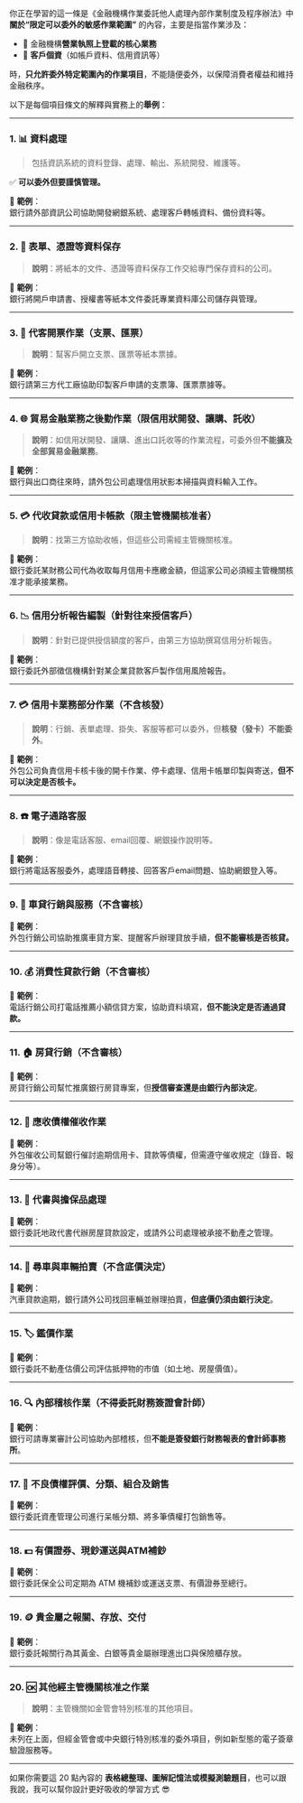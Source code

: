 你正在學習的這一條是《金融機構作業委託他人處理內部作業制度及程序辦法》中 **關於“限定可以委外的敏感作業範圍”** 的內容，主要是指當作業涉及：

- 🔹 金融機構**營業執照上登載的核心業務**
- 🔹 **客戶個資**（如帳戶資料、信用資訊等）

時，**只允許委外特定範圍內的作業項目**，不能隨便委外，以保障消費者權益和維持金融秩序。

以下是每個項目條文的解釋與實務上的**舉例**：

---

### 1. 📊 資料處理
> 包括資訊系統的資料登錄、處理、輸出、系統開發、維護等。

✅ **可以委外但要謹慎管理。**

📌 **範例**：  
銀行請外部資訊公司協助開發網銀系統、處理客戶轉帳資料、備份資料等。

---

### 2. 📂 表單、憑證等資料保存
> **說明**：將紙本的文件、憑證等資料保存工作交給專門保存資料的公司。

📌 **範例**：  
銀行將開戶申請書、授權書等紙本文件委託專業資料庫公司儲存與管理。

---

### 3. 🧾 代客開票作業（支票、匯票）
> **說明**：幫客戶開立支票、匯票等紙本票據。

📌 **範例**：  
銀行請第三方代工廠協助印製客戶申請的支票簿、匯票票據等。

---

### 4. 🌐 貿易金融業務之後勤作業（限信用狀開發、讓購、託收）
> **說明**：如信用狀開發、讓購、進出口託收等的作業流程，可委外但**不能擴及全部貿易金融業務**。

📌 **範例**：  
銀行與出口商往來時，請外包公司處理信用狀影本掃描與資料輸入工作。

---

### 5. 💳 代收貸款或信用卡帳款（限主管機關核准者）
> **說明**：找第三方協助收帳，但這些公司需經主管機關核准。

📌 **範例**：  
銀行委託某財務公司代為收取每月信用卡應繳金額，但這家公司必須經主管機關核准才能承接業務。

---

### 6. 📉 信用分析報告編製（針對往來授信客戶）
> **說明**：針對已提供授信額度的客戶，由第三方協助撰寫信用分析報告。

📌 **範例**：  
銀行委託外部徵信機構針對某企業貸款客戶製作信用風險報告。

---

### 7. 💳 信用卡業務部分作業（不含核發）
> **說明**：行銷、表單處理、掛失、客服等都可以委外，但**核發（發卡）不能委外**。

📌 **範例**：  
外包公司負責信用卡核卡後的開卡作業、停卡處理、信用卡帳單印製與寄送，**但不可以決定是否核卡。**

---

### 8. ☎️ 電子通路客服
> **說明**：像是電話客服、email回覆、網銀操作說明等。

📌 **範例**：  
銀行將電話客服委外，處理語音轉接、回答客戶email問題、協助網銀登入等。

---

### 9. 🚗 車貸行銷與服務（不含審核）

📌 **範例**：  
外包行銷公司協助推廣車貸方案、提醒客戶辦理貸放手續，**但不能審核是否核貸。**

---

### 10. 💰 消費性貸款行銷（不含審核）

📌 **範例**：  
電話行銷公司打電話推薦小額信貸方案，協助資料填寫，**但不能決定是否通過貸款。**

---

### 11. 🏠 房貸行銷（不含審核）

📌 **範例**：  
房貸行銷公司幫忙推廣銀行房貸專案，但**授信審查還是由銀行內部決定**。

---

### 12. 🔔 應收債權催收作業

📌 **範例**：  
外包催收公司幫銀行催討逾期信用卡、貸款等債權，但需遵守催收規定（錄音、報身分等）。

---

### 13. 📝 代書與擔保品處理

📌 **範例**：  
銀行委託地政代書代辦房屋貸款設定，或請外公司處理被承接不動產之管理。

---

### 14. 🚗 尋車與車輛拍賣（不含底價決定）

📌 **範例**：  
汽車貸款逾期，銀行請外公司找回車輛並辦理拍賣，**但底價仍須由銀行決定**。

---

### 15. 🏷️ 鑑價作業

📌 **範例**：  
銀行委託不動產估價公司評估抵押物的市值（如土地、房屋價值）。

---

### 16. 🔍 內部稽核作業（不得委託財務簽證會計師）

📌 **範例**：  
銀行可請專業審計公司協助內部稽核，但**不能是簽發銀行財務報表的會計師事務所**。

---

### 17. 🏦 不良債權評價、分類、組合及銷售

📌 **範例**：  
銀行委託資產管理公司進行呆帳分類、將多筆債權打包銷售等。

---

### 18. 💵 有價證券、現鈔運送與ATM補鈔

📌 **範例**：  
銀行委託保全公司定期為 ATM 機補鈔或運送支票、有價證券至總行。

---

### 19. 🪙 貴金屬之報關、存放、交付

📌 **範例**：  
銀行委託報關行為其黃金、白銀等貴金屬辦理進出口與保險櫃存放。

---

### 20. 🆗 其他經主管機關核准之作業
> **說明**：主管機關如金管會特別核准的其他項目。

📌 **範例**：  
未列在上面，但經金管會或中央銀行特別核准的委外項目，例如新型態的電子簽章驗證服務等。

---

如果你需要這 20 點內容的 **表格總整理、圖解記憶法或模擬測驗題目**，也可以跟我說，我可以幫你設計更好吸收的學習方式 😎